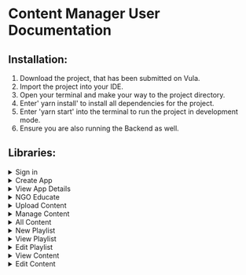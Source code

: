 # Content Manager User Documentation #

## Installation: ##
1. Download the project, that has been submitted on Vula.
2. Import the project into your IDE.
3. Open your terminal and make your way to the project directory.
4. Enter' yarn install' to install all dependencies for the project.
5. Enter 'yarn start' into the terminal to run the project in development mode.
6. Ensure you are also running the Backend as well.

## Libraries: ##
<details>
  <summary> Sign in </summary>
  <p>This is the landing page of NGO Educate. You are required to Sign In before accessing the site.</p>
  
    1. Enter your email address.
    2. Enter your password.
    3. Click the 'Sign In' button.

</details>


<details>
  <summary> Create App </summary>
  <p>If you have not created an app yet, you will be directed to this page. Here you must provide a name and description for your app as well as an app logo. The 'Generate App' button will enable once all the required fields have been filled. </p>

    1. Enter a name for your app.
    2. Enter a description for your app.
    3. Upload an image to be used as the app logo.
    4. Click the 'Generate App' button and you will then be redirected to the 'App Details' page.

</details>

<details>
  <summary> View App Details </summary>
  <p>This page allows you to view the details of the app you created and download the APK.</p>
  
</details>

<details>
  <summary>NGO Educate</summary>
  <p>This is the home page which provides summary statistics as well as links to important pages.</p>
</details>
  
<details>
  <summary>Upload Content</summary>
  <p>This page allows you to upload content (e.g. videos, images, etc) to your app.</p>
  
    1. Enter a name for the content.
    2. Enter a description.
    3. Select a file from your device that you want to upload.
    4. You may select which playlist(s) to add the content to and select a date, however these fields are not required.
    5. Hovering your mouse over the "?" alongside the disabled 'Upload' button informs you of the required fields that you must provide to upload content.
    6. Once the name, description and file have been provided, the 'Upload' button will enable. Click the button and confirm to upload content.
</details>
  
<details>
  <summary>Manage Content</summary>
  <p>This page lists all your playlists. You can click on a playlist card to view the details of the selected playlist. It also containts a 'New Playlist' and 'All Content' buttons which allow you to create a new playlist or view all your uploaded content, respectively. A search bar is also available where you can search for a playlist.</p>

</details>
  
<details>
  <summary>All Content</summary>
  <p>This page lists all the content you have uploaded. You can use the search bar to find a specific piece of content. Clicking a content card redirects you to the 'View Content' page.</p>
</details>
  
<details>
  <summary>New Playlist</summary>
  <p>This page allows your to create a new playlist.</p>  
  
    1. Enter a name for the playlist.
    2. Enter a description for the playlist.
    3. Hovering your mouse over "?" next to the 'Create' button will inform you of the fields you are required to fill to enable the 'Create' button.
    4. Click the 'Create' button and confirm to create the new playlist.
</details>
  
<details>
  <summary>View Playlist</summary>
  <p>This page will provide the name, description and content associated with the selected playlist. It also contains a 'Back,' 'Edit' and 'Delete' button which will redirect you page to the previous page, allow you to edit the playlist, and delete the playlist respectively. You may also click on a piece of content to view its details.</p>
</details>
  
<details>
  <summary>Edit Playlist</summary>
  <p>This page allows you to change the name and description of the selected playlist, and add or remove content to/from the playlist.</p>
    
    1. Enter a new name and/or description.
    2. Click the 'Change' button and confirm changes.
    3. Use the dropdown menu to view all uploaded content. Select the content that you want to add to the playlist.
    4. Click 'Add Content' and confirm changes.
    5. Click the 'Remove' button next to each piece of content that you want to remove from the playlist.
    6. Click the 'Back' button to go back to 'View Playlist' and see your changes.
</details>

<details>
  <summary>View Content</summary>
  <p>This page allows you to see the name, description and file of the selected content. It also provides the number of views and any feedback it has received. Clicking the 'Open' button will either open the file in another tab or will download the file, depending on the file format. The 'Back,' 'Edit' and 'Delete' buttons redirects you back to the previous page, allows you to edit the content and delete the selected content respectively.</p>
</details>
  
<details>
  <summary>Edit Content</summary>
  <p>This page allows you to change the name and description of the selected content.</p>
      
    1. Enter a new name and/or description.
    2. Click the 'Save' button and confirm changes.
</details>
